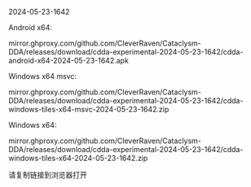2024-05-23-1642

Android x64:

mirror.ghproxy.com/github.com/CleverRaven/Cataclysm-DDA/releases/download/cdda-experimental-2024-05-23-1642/cdda-android-x64-2024-05-23-1642.apk

Windows x64 msvc:

mirror.ghproxy.com/github.com/CleverRaven/Cataclysm-DDA/releases/download/cdda-experimental-2024-05-23-1642/cdda-windows-tiles-x64-msvc-2024-05-23-1642.zip

Windows x64:

mirror.ghproxy.com/github.com/CleverRaven/Cataclysm-DDA/releases/download/cdda-experimental-2024-05-23-1642/cdda-windows-tiles-x64-2024-05-23-1642.zip

请复制链接到浏览器打开

